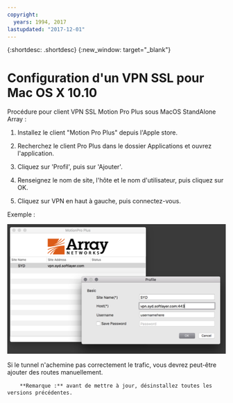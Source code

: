 ```yaml
---
copyright:
  years: 1994, 2017
lastupdated: "2017-12-01"
---
```


{:shortdesc: .shortdesc}
{:new_window: target="_blank"}

# Configuration d'un VPN SSL pour Mac OS X 10.10

Procédure pour client VPN SSL Motion Pro Plus sous MacOS StandAlone Array :

1. Installez le client "Motion Pro Plus" depuis l'Apple store.

2. Recherchez le client Pro Plus dans le dossier Applications et ouvrez l'application.

3. Cliquez sur 'Profil', puis sur 'Ajouter'.

4. Renseignez le nom de site, l'hôte et le nom d'utilisateur, puis cliquez sur OK.

5. Cliquez sur VPN en haut à gauche, puis connectez-vous.

Exemple :

![VPN SSL MacOS StandAlone Array](images/snip20170425_1.png)

Si le tunnel n'achemine pas correctement le trafic, vous devrez peut-être ajouter des routes manuellement.

        **Remarque :** avant de mettre à jour, désinstallez toutes les versions précédentes.
